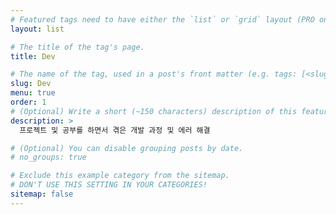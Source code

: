 ```yaml
---
# Featured tags need to have either the `list` or `grid` layout (PRO only).
layout: list

# The title of the tag's page.
title: Dev

# The name of the tag, used in a post's front matter (e.g. tags: [<slug>]).
slug: Dev
menu: true
order: 1
# (Optional) Write a short (~150 characters) description of this featured tag.
description: >
  프로젝트 및 공부를 하면서 겪은 개발 과정 및 에러 해결

# (Optional) You can disable grouping posts by date.
# no_groups: true

# Exclude this example category from the sitemap.
# DON'T USE THIS SETTING IN YOUR CATEGORIES!
sitemap: false
---
```

